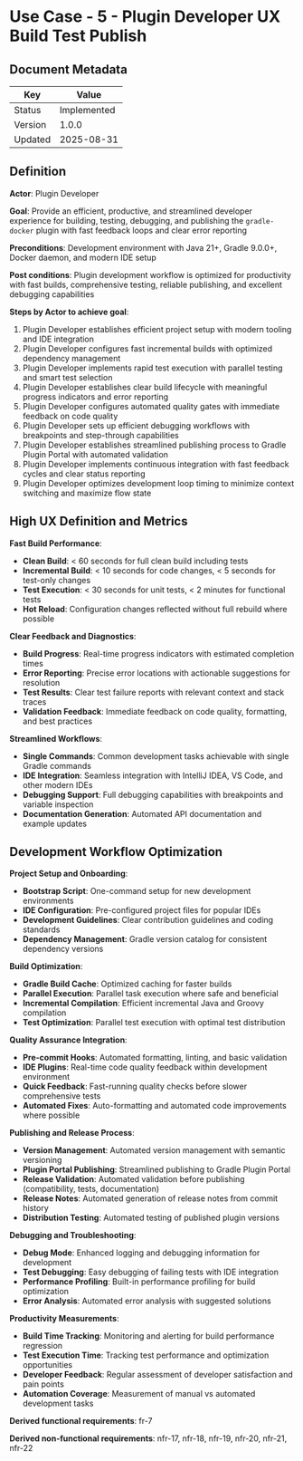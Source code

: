 # Use Case - 5 - Plugin Developer UX Build Test Publish

## Document Metadata

| Key     | Value       |
|---------|-------------|
| Status  | Implemented |
| Version | 1.0.0       |
| Updated | 2025-08-31  |

## Definition

**Actor**: Plugin Developer

**Goal**: Provide an efficient, productive, and streamlined developer experience for building, testing, 
debugging, and publishing the `gradle-docker` plugin with fast feedback loops and clear error reporting

**Preconditions**: Development environment with Java 21+, Gradle 9.0.0+, Docker daemon, and modern IDE setup

**Post conditions**: Plugin development workflow is optimized for productivity with fast builds, comprehensive 
testing, reliable publishing, and excellent debugging capabilities

**Steps by Actor to achieve goal**:
1. Plugin Developer establishes efficient project setup with modern tooling and IDE integration
1. Plugin Developer configures fast incremental builds with optimized dependency management
1. Plugin Developer implements rapid test execution with parallel testing and smart test selection
1. Plugin Developer establishes clear build lifecycle with meaningful progress indicators and error reporting
1. Plugin Developer configures automated quality gates with immediate feedback on code quality
1. Plugin Developer sets up efficient debugging workflows with breakpoints and step-through capabilities
1. Plugin Developer establishes streamlined publishing process to Gradle Plugin Portal with automated validation
1. Plugin Developer implements continuous integration with fast feedback cycles and clear status reporting
1. Plugin Developer optimizes development loop timing to minimize context switching and maximize flow state

## High UX Definition and Metrics

**Fast Build Performance**:
- **Clean Build**: < 60 seconds for full clean build including tests
- **Incremental Build**: < 10 seconds for code changes, < 5 seconds for test-only changes
- **Test Execution**: < 30 seconds for unit tests, < 2 minutes for functional tests
- **Hot Reload**: Configuration changes reflected without full rebuild where possible

**Clear Feedback and Diagnostics**:
- **Build Progress**: Real-time progress indicators with estimated completion times
- **Error Reporting**: Precise error locations with actionable suggestions for resolution
- **Test Results**: Clear test failure reports with relevant context and stack traces
- **Validation Feedback**: Immediate feedback on code quality, formatting, and best practices

**Streamlined Workflows**:
- **Single Commands**: Common development tasks achievable with single Gradle commands
- **IDE Integration**: Seamless integration with IntelliJ IDEA, VS Code, and other modern IDEs
- **Debugging Support**: Full debugging capabilities with breakpoints and variable inspection
- **Documentation Generation**: Automated API documentation and example updates

## Development Workflow Optimization

**Project Setup and Onboarding**:
- **Bootstrap Script**: One-command setup for new development environments
- **IDE Configuration**: Pre-configured project files for popular IDEs
- **Development Guidelines**: Clear contribution guidelines and coding standards
- **Dependency Management**: Gradle version catalog for consistent dependency versions

**Build Optimization**:
- **Gradle Build Cache**: Optimized caching for faster builds
- **Parallel Execution**: Parallel task execution where safe and beneficial
- **Incremental Compilation**: Efficient incremental Java and Groovy compilation
- **Test Optimization**: Parallel test execution with optimal test distribution

**Quality Assurance Integration**:
- **Pre-commit Hooks**: Automated formatting, linting, and basic validation
- **IDE Plugins**: Real-time code quality feedback within development environment
- **Quick Feedback**: Fast-running quality checks before slower comprehensive tests
- **Automated Fixes**: Auto-formatting and automated code improvements where possible

**Publishing and Release Process**:
- **Version Management**: Automated version management with semantic versioning
- **Plugin Portal Publishing**: Streamlined publishing to Gradle Plugin Portal
- **Release Validation**: Automated validation before publishing (compatibility, tests, documentation)
- **Release Notes**: Automated generation of release notes from commit history
- **Distribution Testing**: Automated testing of published plugin versions

**Debugging and Troubleshooting**:
- **Debug Mode**: Enhanced logging and debugging information for development
- **Test Debugging**: Easy debugging of failing tests with IDE integration
- **Performance Profiling**: Built-in performance profiling for build optimization
- **Error Analysis**: Automated error analysis with suggested solutions

**Productivity Measurements**:
- **Build Time Tracking**: Monitoring and alerting for build performance regression
- **Test Execution Time**: Tracking test performance and optimization opportunities
- **Developer Feedback**: Regular assessment of developer satisfaction and pain points
- **Automation Coverage**: Measurement of manual vs automated development tasks

**Derived functional requirements**: fr-7

**Derived non-functional requirements**: nfr-17, nfr-18, nfr-19, nfr-20, nfr-21, nfr-22
